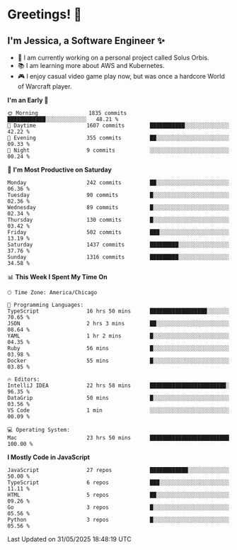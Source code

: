 # Greetings! 🧠

## I'm Jessica, a Software Engineer :sparkles:

- 🌟 I am currently working on a personal project called Solus Orbis.
- 📚 I am learning more about AWS and Kubernetes.
- 🎮 I enjoy casual video game play now, but was once a hardcore World of Warcraft player.

<!--START_SECTION:waka-->
**I'm an Early 🐤** 

```text
🌞 Morning                1835 commits        ████████████░░░░░░░░░░░░░   48.21 % 
🌆 Daytime                1607 commits        ███████████░░░░░░░░░░░░░░   42.22 % 
🌃 Evening                355 commits         ██░░░░░░░░░░░░░░░░░░░░░░░   09.33 % 
🌙 Night                  9 commits           ░░░░░░░░░░░░░░░░░░░░░░░░░   00.24 % 
```
📅 **I'm Most Productive on Saturday** 

```text
Monday                   242 commits         ██░░░░░░░░░░░░░░░░░░░░░░░   06.36 % 
Tuesday                  90 commits          █░░░░░░░░░░░░░░░░░░░░░░░░   02.36 % 
Wednesday                89 commits          █░░░░░░░░░░░░░░░░░░░░░░░░   02.34 % 
Thursday                 130 commits         █░░░░░░░░░░░░░░░░░░░░░░░░   03.42 % 
Friday                   502 commits         ███░░░░░░░░░░░░░░░░░░░░░░   13.19 % 
Saturday                 1437 commits        █████████░░░░░░░░░░░░░░░░   37.76 % 
Sunday                   1316 commits        █████████░░░░░░░░░░░░░░░░   34.58 % 
```


📊 **This Week I Spent My Time On** 

```text
🕑︎ Time Zone: America/Chicago

💬 Programming Languages: 
TypeScript               16 hrs 50 mins      ██████████████████░░░░░░░   70.65 % 
JSON                     2 hrs 3 mins        ██░░░░░░░░░░░░░░░░░░░░░░░   08.64 % 
YAML                     1 hr 2 mins         █░░░░░░░░░░░░░░░░░░░░░░░░   04.35 % 
Ruby                     56 mins             █░░░░░░░░░░░░░░░░░░░░░░░░   03.98 % 
Docker                   55 mins             █░░░░░░░░░░░░░░░░░░░░░░░░   03.85 % 

🔥 Editors: 
IntelliJ IDEA            22 hrs 58 mins      ████████████████████████░   96.35 % 
DataGrip                 50 mins             █░░░░░░░░░░░░░░░░░░░░░░░░   03.56 % 
VS Code                  1 min               ░░░░░░░░░░░░░░░░░░░░░░░░░   00.09 % 

💻 Operating System: 
Mac                      23 hrs 50 mins      █████████████████████████   100.00 % 
```

**I Mostly Code in JavaScript** 

```text
JavaScript               27 repos            ████████████░░░░░░░░░░░░░   50.00 % 
TypeScript               6 repos             ███░░░░░░░░░░░░░░░░░░░░░░   11.11 % 
HTML                     5 repos             ██░░░░░░░░░░░░░░░░░░░░░░░   09.26 % 
Go                       3 repos             █░░░░░░░░░░░░░░░░░░░░░░░░   05.56 % 
Python                   3 repos             █░░░░░░░░░░░░░░░░░░░░░░░░   05.56 % 
```




 Last Updated on 31/05/2025 18:48:19 UTC
<!--END_SECTION:waka-->

<!--
**jessikuh/jessikuh** is a ✨ _special_ ✨ repository because its `README.md` (this file) appears on your GitHub profile.

Here are some ideas to get you started:

- 🔭 I’m currently working on ...
- 🌱 I’m currently learning ...
- 👯 I’m looking to collaborate on ...
- 🤔 I’m looking for help with ...
- 💬 Ask me about ...
- 📫 How to reach me: ...
- 😄 Pronouns: ...
- ⚡ Fun fact: ...
-->
